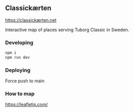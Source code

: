 ## Classickærten
https://classickærten.net

Interactive map of places serving Tuborg Classic in Sweden.

### Developing
```sh
npm i
npm run dev
```

### Deploying
Force push to main

### How to map
https://leafletjs.com/
